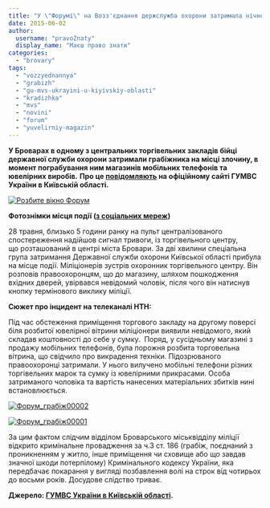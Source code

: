 ```yaml
---
title: "У \"Форумі\" на Возз'єднання держслужба охорони затримала нічного грабіжника"
date: 2015-06-02
author: 
  username: "pravoZnaty"
  display_name: "Маєш право знати"
categories: 
  - "brovary"
tags: 
  - "vozzyednannya"
  - "grabizh"
  - "gu-mvs-ukrayini-u-kiyivskiy-oblasti"
  - "kradizhka"
  - "mvs"
  - "novini"
  - "forum"
  - "yuvelirniy-magazin"
---
```


**У Броварах в одному з центральних торгівельних закладів бійці державної служби охорони затримали грабіжника на місці злочину, в момент пограбування ним магазинів мобільних телефонів та ювелірних виробів.** **Про це [повідомляють](http://www.mvs.gov.ua/mvs/control/kyivska/uk/publish/article/161064;jsessionid=332265307AB0B035E4F7F855AF0C8674) на офіційному сайті ГУМВС України в Київській області.**

[![Розбите вікно Форум](https://mpz.brovary.org/wp-content/uploads/2015/06/Rozbite-vikno-Forum.png)](https://mpz.brovary.org/wp-content/uploads/2015/06/Rozbite-vikno-Forum.png)

**Фотознімки місця події ([з соціальних мереж](https://www.facebook.com/pravo.znaty.brovary/posts/803036713137910))**

28 травня, близько 5 години ранку на пульт централізованого спостереження надійшов сигнал тривоги, із торгівельного центру, що розташований в центрі міста Бровари. За дві хвилини спеціальна група затримання Державної служби охорони Київської області прибула на місце події. Міліціонерів зустрів охоронник торгівельного центру. Він розповів правоохоронцям, що до магазину, шляхом пошкодження вхідних дверей, увірвався невідомий чоловік, після чого він натиснув кнопку термінового виклику міліції.

**Сюжет про інцидент на телеканалі НТН:**

Під час обстеження приміщення торгового закладу на другому поверсі біля розбитої ювелірної вітрини міліціонери виявили невідомого, який складав коштовності до себе у сумку.  Поряд, у сусідньому магазині з продажу мобільних телефонів, була порожня розбита торговельна вітрина, що свідчило про викрадення техніки. Підозрюваного правоохоронці затримали. У нього вилучено мобільні телефони різних торгівельних марок та сумку із ювелірними прикрасами. Особа затриманого чоловіка та вартість нанесених матеріальних збитків нині встановлюється.

[![Форум_грабіж00002](https://mpz.brovary.org/wp-content/uploads/2015/06/Forum_grabizh00002.jpg)](https://mpz.brovary.org/wp-content/uploads/2015/06/Forum_grabizh00002.jpg)

[![Форум_грабіж00001](https://mpz.brovary.org/wp-content/uploads/2015/06/Forum_grabizh00001.jpg)](https://mpz.brovary.org/wp-content/uploads/2015/06/Forum_grabizh00001.jpg)

За цим фактом слідчим відділом Броварського міськвідділу міліції відкрито кримінальне провадження за ч.3 ст. 186 (грабіж, поєднаний з проникненням у житло, інше приміщення чи сховище або що завдав значної шкоди потерпілому) Кримінального кодексу України, яка передбачає покарання у вигляді позбавлення волі на строк від чотирьох до восьми років. Досудове слідство триває.

**Джерело: [ГУМВС України в Київській області](http://www.mvs.gov.ua/mvs/control/kyivska/uk/publish/article/161064;jsessionid=332265307AB0B035E4F7F855AF0C8674).**

